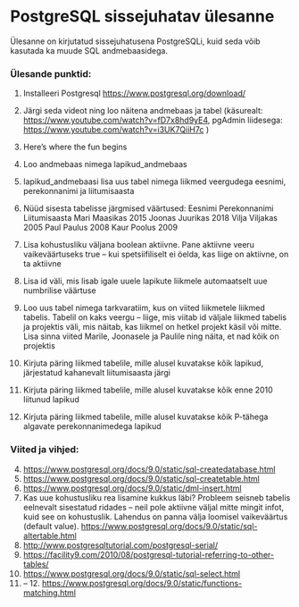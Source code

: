 # PostgreSQL sissejuhatav ülesanne

Ülesanne on kirjutatud sissejuhatusena PostgreSQLi, kuid seda võib kasutada ka muude SQL andmebaasidega.

### Ülesande punktid:

1.	Installeeri Postgresql https://www.postgresql.org/download/
2.	Järgi seda videot ning loo näitena andmebaas ja tabel (käsurealt: https://www.youtube.com/watch?v=fD7x8hd9yE4, pgAdmin liidesega: https://www.youtube.com/watch?v=i3UK7QiiH7c )
3.	Here’s where the fun begins
4.	Loo andmebaas nimega lapikud_andmebaas
5.	lapikud_andmebaasi lisa uus tabel nimega liikmed veergudega eesnimi, perekonnanimi ja liitumisaasta
6.	Nüüd sisesta tabelisse järgmised väärtused:
    Eesnimi	Perekonnanimi	Liitumisaasta
    Mari	  Maasikas	    2015
    Joonas	Juurikas	    2018
    Vilja	  Viljakas	    2005
    Paul	  Paulus	      2008
    Kaur	  Poolus	      2009

7.	Lisa kohustusliku väljana boolean aktiivne. Pane aktiivne veeru vaikeväärtuseks true – kui spetsiifiliselt ei öelda, kas liige on aktiivne, on ta aktiivne
8.	Lisa id väli, mis lisab igale uuele lapikute liikmele automaatselt uue numbrilise väärtuse
9.	Loo uus tabel nimega tarkvaratiim, kus on viited liikmetele liikmed tabelis. Tabelil on kaks veergu – liige, mis viitab id väljale liikmed tabelis ja projektis väli, mis näitab, kas liikmel on hetkel projekt käsil või mitte. Lisa sinna viited Marile, Joonasele ja Paulile ning näita, et nad kõik on projektis
10.	Kirjuta päring liikmed tabelile, mille alusel kuvatakse kõik lapikud, järjestatud kahanevalt liitumisaasta järgi
11.	Kirjuta päring liikmed tabelile, mille alusel kuvatakse kõik enne 2010 liitunud lapikud
12.	Kirjuta päring liikmed tabelile, mille alusel kuvatakse kõik P-tähega algavate perekonnanimedega lapikud





### Viited ja vihjed:

4.	https://www.postgresql.org/docs/9.0/static/sql-createdatabase.html
5.	https://www.postgresql.org/docs/9.0/static/sql-createtable.html
6.	https://www.postgresql.org/docs/9.0/static/dml-insert.html
7.	Kas uue kohustusliku rea lisamine kukkus läbi? Probleem seisneb tabelis eelnevalt sisestatud ridades – neil pole aktiivne väljal mitte mingit infot, kuid see on kohustuslik. Lahendus on panna välja loomisel vaikeväärtus (default value). https://www.postgresql.org/docs/9.0/static/sql-altertable.html
8.	http://www.postgresqltutorial.com/postgresql-serial/
9.	https://facility9.com/2010/08/postgresql-tutorial-referring-to-other-tables/
10.	https://www.postgresql.org/docs/9.0/static/sql-select.html
11.	– 12. https://www.postgresql.org/docs/9.0/static/functions-matching.html
